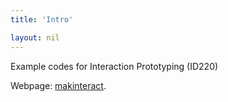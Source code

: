 ```yaml
---
title: 'Intro'

layout: nil
---
```


Example codes for Interaction Prototyping (ID220)

Webpage: [makinteract](http://makinteract.kaist.ac.kr).